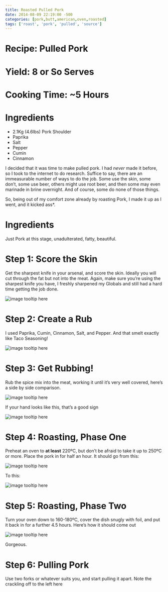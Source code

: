 ```yaml
---
title: Roasted Pulled Pork
date: 2014-08-09 22:19:00 -500
categories: [pork,butt,american,oven,roasted]
tags: ['roast', 'pork', 'pulled', 'source']
---
```

# Recipe: Pulled Pork

# Yield: 8 or So Serves

# Cooking Time: ~5 Hours

# Ingredients

* 2.1Kg (4.6lbs) Pork Shoulder
* Paprika
* Salt
* Pepper
* Cumin
* Cinnamon

I decided that it was time to make pulled pork. I had *never* made it before, so I took to the internet to do research. Suffice to say, there are an immeasurable number of ways to do the job. Some use the skin, some don’t, some use beer, others might use root beer, and then some may even marinade in brine overnight. And of course, some do none of those things.

So, being out of my comfort zone already by roasting Pork, I made it up as I went, and it kicked ass*.

# Ingredients

Just Pork at this stage, unadulterated, fatty, beautiful.

# Step 1: Score the Skin

Get the sharpest knife in your arsenal, and score the skin. Ideally you will cut through the fat but not into the meat. Again, make sure you’re using the sharpest knife you have, I freshly sharpened my Globals and still had a hard time getting the job done.

![image tooltip here](/assets/images/scored.jpg)

# Step 2: Create a Rub

I used Paprika, Cumin, Cinnamon, Salt, and Pepper. And that smelt exactly like Taco Seasoning!

![image tooltip here](/assets/images/therub.jpg)

# Step 3: Get Rubbing!

Rub the spice mix into the meat, working it until it’s very well covered, here’s a side by side comparison.

![image tooltip here](/assets/images/halfrubbed.jpg)

If your hand looks like this, that’s a good sign

![image tooltip here](/assets/images/hand.jpg)

# Step 4: Roasting, Phase One

Preheat an oven to **at least** 220ºC, but don’t be afraid to take it up to 250ºC or more. Place the pork in for half an hour. It should go from this:

![image tooltip here](/assets/images/inpyrex2.jpg)

To this:

![image tooltip here](/assets/images/skincrispening.jpg)

# Step 5: Roasting, Phase Two

Turn your oven down to 160-180ºC, cover the dish snugly with foil, and put it back in for a further 4.5 hours. Here’s how it should come out

![image tooltip here](/assets/images/porkroasted.jpg)

Gorgeous.

# Step 6: Pulling Pork

Use two forks or whatever suits you, and start pulling it apart. Note the crackling off to the left here
